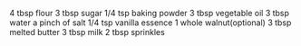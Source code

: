 4 tbsp flour
3 tbsp sugar
1/4 tsp baking powder
3 tbsp vegetable oil
3 tbsp water
a pinch of salt
1/4 tsp vanilla essence
1 whole walnut(optional)
3 tbsp melted butter
3 tbsp milk
2 tbsp sprinkles